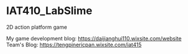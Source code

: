 # IAT410_LabSlime
2D action platform game

My game development blog: https://daijianghui110.wixsite.com/website<br>
Team's Blog: https://tengpinericpan.wixsite.com/iat415
